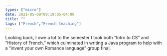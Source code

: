 ```yaml
---
types: ["micro"]
date: 2021-05-09T09:19:05-04:00
title: ""
tags: ["French","French teaching"]
---
```

Looking back, I owe a lot to the semester I took both “Intro to CS” and “History of French,” which culminated in writing a Java program to help with a “invent your own Romance language” group final.
